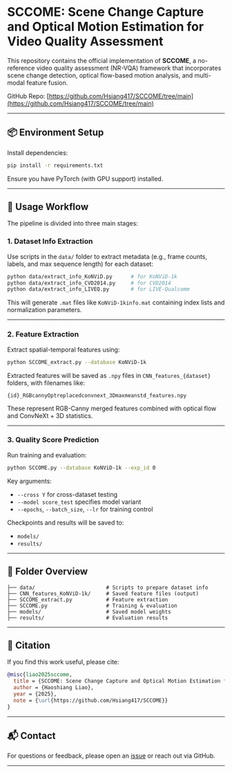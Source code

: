 # SCCOME: Scene Change Capture and Optical Motion Estimation for Video Quality Assessment

This repository contains the official implementation of **SCCOME**, a no-reference video quality assessment (NR-VQA) framework that incorporates scene change detection, optical flow-based motion analysis, and multi-modal feature fusion.

GitHub Repo: [https://github.com/Hsiang417/SCCOME/tree/main](https://github.com/Hsiang417/SCCOME/tree/main)

---

## 📦 Environment Setup

Install dependencies:

```bash
pip install -r requirements.txt
```

Ensure you have PyTorch (with GPU support) installed.

---

## 🚀 Usage Workflow

The pipeline is divided into three main stages:

### 1. Dataset Info Extraction

Use scripts in the `data/` folder to extract metadata (e.g., frame counts, labels, and max sequence length) for each dataset:

```bash
python data/extract_info_KoNViD.py      # for KoNViD-1k
python data/extract_info_CVD2014.py     # for CVD2014
python data/extract_info_LIVEQ.py       # for LIVE-Qualcomm
```

This will generate `.mat` files like `KoNViD-1kinfo.mat` containing index lists and normalization parameters.

---

### 2. Feature Extraction

Extract spatial-temporal features using:

```bash
python SCCOME_extract.py --database KoNViD-1k
```

Extracted features will be saved as `.npy` files in `CNN_features_{dataset}` folders, with filenames like:

```
{id}_RGBcannyOptreplacedconvnext_3Dmaxmeanstd_features.npy
```

These represent RGB-Canny merged features combined with optical flow and ConvNeXt + 3D statistics.

---

### 3. Quality Score Prediction

Run training and evaluation:

```bash
python SCCOME.py --database KoNViD-1k --exp_id 0
```

Key arguments:

- `--cross Y` for cross-dataset testing
- `--model score_test` specifies model variant
- `--epochs`, `--batch_size`, `--lr` for training control

Checkpoints and results will be saved to:

- `models/`
- `results/`

---

## 📁 Folder Overview

```
├── data/                       # Scripts to prepare dataset info
├── CNN_features_KoNViD-1k/     # Saved feature files (output)
├── SCCOME_extract.py           # Feature extraction
├── SCCOME.py                   # Training & evaluation
├── models/                     # Saved model weights
├── results/                    # Evaluation results
```

---

## 📝 Citation

If you find this work useful, please cite:

```bibtex
@misc{liao2025sccome,
  title = {SCCOME: Scene Change Capture and Optical Motion Estimation for Video Quality Assessment},
  author = {Haoshiang Liao},
  year = {2025},
  note = {\url{https://github.com/Hsiang417/SCCOME}}
}
```

---

## 📬 Contact

For questions or feedback, please open an [issue](https://github.com/Hsiang417/SCCOME/issues) or reach out via GitHub.

---

